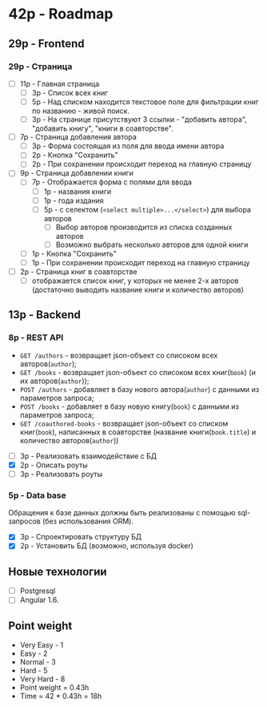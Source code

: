 # 42p - Roadmap

## 29p - Frontend

### 29p - Страница

- [ ] 11p - Главная страница
  - [ ] 3p - Список всех книг
  - [ ] 5p - Над списком находится текстовое поле для фильтрации книг по названию - живой поиск.
  - [ ] 3p - На странице присутствуют 3 ссылки - "добавить автора", "добавить книгу", "книги в соавторстве".

- [ ] 7p - Страница добавления автора
  - [ ] 3p - Форма состоящая из поля для ввода имени автора
  - [ ] 2p - Кнопка "Сохранить"
  - [ ] 2p - При сохранении происходит переход на главную страницу

- [ ] 9p - Страница добавлении книги
  - [ ] 7p - Отображается форма с полями для ввода
    - [ ] 1p - названия книги
    - [ ] 1p - года издания
    - [ ] 5p - с селектом (`<select multiple>...</select>`) для выбора авторов
      - [ ] Выбор авторов производится из списка созданных авторов
      - [ ] Возможно выбрать несколько авторов для одной книги
  - [ ] 1p - Кнопка "Сохранить"
  - [ ] 1p - При сохранении происходит переход на главную страницу

- [ ] 2p - Страница книг в соавторстве
  - [ ] отображается список книг, у которых не менее 2-х авторов (достаточно выводить название книги и количество авторов)

## 13p - Backend

### 8p - REST API

* `GET /authors` - возвращает json-объект со списоком всех авторов(`author`);
* `GET /books` - возвращает json-объект со списоком всех книг(`book`) (и их авторов(`author`));
* `POST /authors` - добавляет в базу нового автора(`author`) с данными из параметров запроса;
* `POST /books` - добавляет в базу новую книгу(`book`) с данными из параметров запроса;
* `GET /coauthored-books` - возвращает json-объект со списком книг(`book`), написанных в соавторстве (название книги(`book.title`) и количество авторов(`author`))

- [ ] 3p - Реализовать взаимодействие с БД
- [x] 2p - Описать роуты
- [ ] 3p - Реализовать роуты

### 5p - Data base

Обращения к базе данных должны быть реализованы с помощью sql-запросов (без использования ORM).

- [x] 3p - Спроектировать структуру БД
- [x] 2p - Установить БД (возможно, используя docker)

## Новые технологии

- [ ] Postgresql
- [ ] Angular 1.6.

## Point weight

* Very Easy - 1
* Easy - 2
* Normal - 3
* Hard - 5
* Very Hard - 8
* Point weight = 0.43h
* Time = 42 * 0.43h = 18h
